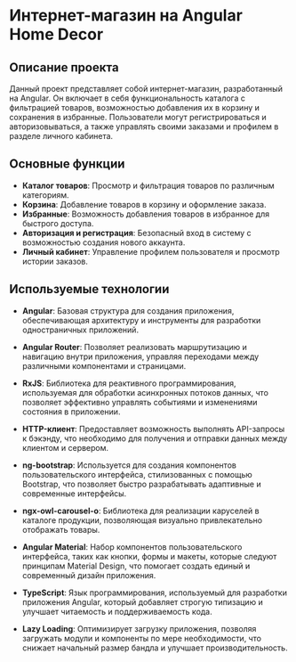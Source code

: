 # Интернет-магазин на Angular Home Decor

## Описание проекта

Данный проект представляет собой интернет-магазин, разработанный на Angular. Он включает в себя функциональность каталога с фильтрацией товаров, возможностью добавления их в корзину и сохранения в избранные. 
Пользователи могут регистрироваться и авторизовываться, а также управлять своими заказами и профилем в разделе личного кабинета.

## Основные функции

- **Каталог товаров**: Просмотр и фильтрация товаров по различным категориям.
- **Корзина**: Добавление товаров в корзину и оформление заказа.
- **Избранные**: Возможность добавления товаров в избранное для быстрого доступа.
- **Авторизация и регистрация**: Безопасный вход в систему с возможностью создания нового аккаунта.
- **Личный кабинет**: Управление профилем пользователя и просмотр истории заказов.

## Используемые технологии

- **Angular**: Базовая структура для создания приложения, обеспечивающая архитектуру и инструменты для разработки одностраничных приложений.
  
- **Angular Router**: Позволяет реализовать маршрутизацию и навигацию внутри приложения, управляя переходами между различными компонентами и страницами.
  
- **RxJS**: Библиотека для реактивного программирования, используемая для обработки асинхронных потоков данных, что позволяет эффективно управлять событиями и изменениями состояния в приложении.
  
- **HTTP-клиент**: Предоставляет возможность выполнять API-запросы к бэкэнду, что необходимо для получения и отправки данных между клиентом и сервером.
  
- **ng-bootstrap**: Используется для создания компонентов пользовательского интерфейса, стилизованных с помощью Bootstrap, что позволяет быстро разрабатывать адаптивные и современные интерфейсы.
  
- **ngx-owl-carousel-o**: Библиотека для реализации каруселей в каталоге продукции, позволяющая визуально привлекательно отображать товары.
  
- **Angular Material**: Набор компонентов пользовательского интерфейса, таких как кнопки, формы и макеты, которые следуют принципам Material Design, что помогает создать единый и современный дизайн приложения.
  
- **TypeScript**: Язык программирования, используемый для разработки приложения Angular, который добавляет строгую типизацию и улучшает читаемость и поддерживаемость кода.
  
- **Lazy Loading**: Оптимизирует загрузку приложения, позволяя загружать модули и компоненты по мере необходимости, что снижает начальный размер бандла и улучшает производительность.
